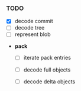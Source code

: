 ### TODO

* [x] decode commit
* [ ] decode tree
* [ ] represent blob
* **pack**
   * [ ] iterate pack entries
   * [ ] decode full objects
   * [ ] decode delta objects

